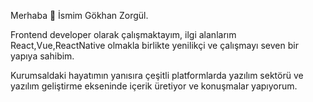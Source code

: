 Merhaba 👋 İsmim Gökhan Zorgül.

Frontend developer olarak çalışmaktayım, ilgi alanlarım React,Vue,ReactNative olmakla birlikte yenilikçi ve çalışmayı seven bir yapıya sahibim.

Kurumsaldaki hayatımın yanısıra çeşitli platformlarda yazılım sektörü ve yazılım geliştirme ekseninde içerik üretiyor ve konuşmalar yapıyorum.
